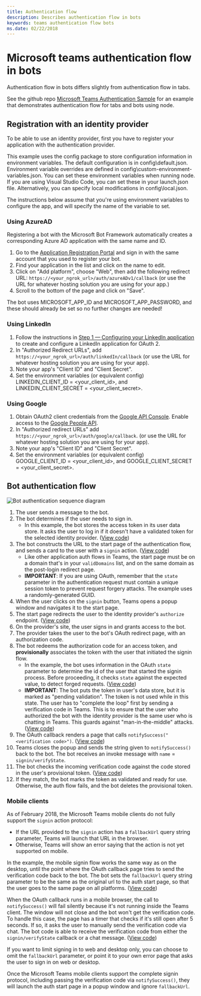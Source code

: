 ```yaml
---
title: Authentication flow
description: Describes authentication flow in bots
keywords: teams authentication flow bots
ms.date: 02/22/2018
---
```

# Microsoft teams authentication flow in bots

Authentication flow in bots differs slightly from authentication flow in tabs.

See the github repo [Microsoft Teams Authentication Sample](https://github.com/OfficeDev/microsoft-teams-sample-auth-node)
for an example that demonstrates authentication flow for tabs and bots using node.

## Registration with an identity provider

To be able to use an identity provider, first you have to register your application with the authentication provider. 

This example uses the config package to store configuration information in environment variables. The default configuration is in config\default.json.  Environment variable overrides are defined in config\custom-environment-variables.json. You can set these environment variables when running node. If you are using Visual Studio Code, you can set these in your launch.json file.
Alternatively, you can specify local modifications in config\local.json.

The instructions below assume that you're using environment variables to configure the app, and will specify the name of the variable to set.

### Using AzureAD

Registering a bot with the Microsoft Bot Framework automatically creates a corresponding Azure AD application with the same name and ID.

1. Go to the [Application Registration Portal](https://apps.dev.microsoft.com/) and sign in with the same account that you used to register your bot.
2. Find your application in the list and click on the name to edit.
3. Click on "Add platform", choose "Web", then add the following redirect URL: `https://<your_ngrok_url>/auth/azureADv1/callback` (or use the URL for whatever hosting solution you are using for your app.)
4. Scroll to the bottom of the page and click on "Save".

The bot uses MICROSOFT_APP_ID and MICROSOFT_APP_PASSWORD, and these should already be set so no further changes are needed!

### Using LinkedIn

1. Follow the instructions in [Step 1 — Configuring your LinkedIn application](https://developer.linkedin.com/docs/oauth2) to create and configure a LinkedIn application for OAuth 2.
2. In "Authorized Redirect URLs", add `https://<your_ngrok_url>/auth/linkedIn/callback` (or use the URL for whatever hosting solution you are using for your app).
3. Note your app's "Client ID" and "Client Secret".
4. Set the environment variables (or equivalent config) LINKEDIN_CLIENT_ID = <your_client_id>, and LINKEDIN_CLIENT_SECRET = <your_client_secret>.

### Using Google

1. Obtain OAuth2 client credentials from the [Google API Console](https://console.developers.google.com/). Enable access to the [Google People API](https://developers.google.com/people/).
2. In "Authorized redirect URLs" add `https://<your_ngrok_url>/auth/google/callback`. (or use the URL for whatever hosting solution you are using for your app).
3. Note your app's "Client ID" and "Client Secret".
4. Set the environment variables (or equivalent config) GOOGLE_CLIENT_ID = <your_client_id>, and GOOGLE_CLIENT_SECRET = <your_client_secret>.

## Bot authentication flow

![Bot authentication sequence diagram](https://aosolis.github.io/bot-auth/bot_auth_sequence.png)

1. The user sends a message to the bot.
2. The bot determines if the user needs to sign in.
    * In this example, the bot stores the access token in its user data store. It asks the user to log in if it doesn't have a validated token for the selected identity provider. ([View code](https://github.com/OfficeDev/microsoft-teams-sample-auth-node/blob/469952a26d618dbf884a3be53c7d921cc580b1e2/src/utils/AuthenticationUtils.ts#L58-L76))
3. The bot constructs the URL to the start page of the authentication flow, and sends a card to the user with a `signin` action. ([View code](https://github.com/OfficeDev/microsoft-teams-sample-auth-node/blob/469952a26d618dbf884a3be53c7d921cc580b1e2/src/dialogs/BaseIdentityDialog.ts#L160-L190))
    * Like other application auth flows in Teams, the start page must be on a domain that's in your `validDomains` list, and on the same domain as the post-login redirect page.
    * **IMPORTANT**: If you are using OAuth, remember that the `state` parameter in the authentication request must contain a unique session token to prevent request forgery attacks. The example uses a randomly-generated GUID.
4. When the user clicks on the `signin` button, Teams opens a popup window and navigates it to the start page.
5. The start page redirects the user to the identity provider's `authorize` endpoint. ([View code](https://github.com/OfficeDev/microsoft-teams-sample-auth-node/blob/469952a26d618dbf884a3be53c7d921cc580b1e2/public/html/auth-start.html#L51-L56))
6. On the provider's site, the user signs in and grants access to the bot.
7. The provider takes the user to the bot's OAuth redirect page, with an authorization code.
8. The bot redeems the authorization code for an access token, and **provisionally** associates the token with the user that initiated the signin flow.
    * In the example, the bot uses information in the OAuth `state` parameter to determine the id of the user that started the signin process. Before proceeding, it checks `state` against the expected value, to detect forged requests. ([View code](https://github.com/OfficeDev/microsoft-teams-sample-auth-node/blob/469952a26d618dbf884a3be53c7d921cc580b1e2/src/AuthBot.ts#L70-L99))
    * **IMPORTANT**: The bot puts the token in user's data store, but it is marked as "pending validation". The token is not used while in this state. The user has to "complete the loop" first by sending a verification code in Teams. This is to ensure that the user who authorized the bot with the identity provider is the same user who is chatting in Teams. This guards against "man-in-the-middle" attacks. ([View code](https://github.com/OfficeDev/microsoft-teams-sample-auth-node/blob/469952a26d618dbf884a3be53c7d921cc580b1e2/src/AuthBot.ts#L100-L113))
9. The OAuth callback renders a page that calls `notifySuccess("<verification code>")`. ([View code](https://github.com/OfficeDev/microsoft-teams-sample-auth-node/blob/master/src/views/oauth-callback-success.hbs))
10. Teams closes the popup and sends the string given to `notifySuccess()` back to the bot. The bot receives an invoke message with `name` = ` signin/verifyState`.
11. The bot checks the incoming verification code against the code stored in the user's provisional token. ([View code](https://github.com/OfficeDev/microsoft-teams-sample-auth-node/blob/469952a26d618dbf884a3be53c7d921cc580b1e2/src/dialogs/BaseIdentityDialog.ts#L127-L140))
12. If they match, the bot marks the token as validated and ready for use. Otherwise, the auth flow fails, and the bot deletes the provisional token.

### Mobile clients
As of February 2018, the Microsoft Teams mobile clients do not fully support the `signin` action protocol:
* If the URL provided to the `signin` action has a `fallbackUrl` query string parameter, Teams will launch that URL in the browser.
* Otherwise, Teams will show an error saying that the action is not yet supported on mobile.

In the example, the mobile signin flow works the same way as on the desktop, until the point where the OAuth callback page tries to send the verification code back to the bot. The bot sets the `fallbackUrl` query string parameter to be the same as the original url to the auth start page, so that the user goes to the same page on all platforms. ([View code](https://github.com/OfficeDev/microsoft-teams-sample-auth-node/blob/469952a26d618dbf884a3be53c7d921cc580b1e2/src/dialogs/BaseIdentityDialog.ts#L173-L178))

When the OAuth callback runs in a mobile browser, the call to `notifySuccess()` will fail silently because it's not running inside the Teams client. The window will not close and the bot won't get the verification code. To handle this case, the page has a timer that checks if it's still open after 5 seconds. If so, it asks the user to manually send the verification code via chat. The bot code is able to receive the verification code from either the `signin/verifyState` callback or a chat message. ([View code](https://github.com/OfficeDev/microsoft-teams-sample-auth-node/blob/469952a26d618dbf884a3be53c7d921cc580b1e2/src/dialogs/BaseIdentityDialog.ts#L106-L117))

If you want to limit signing in to web and desktop only, you can choose to omit the `fallbackUrl` parameter, or point it to your own error page that asks the user to sign in on web or desktop.

Once the Microsoft Teams mobile clients support the complete signin protocol, including passing the verification code via `notifySuccess()`, they will launch the auth start page in a popup window and ignore `fallbackUrl`.